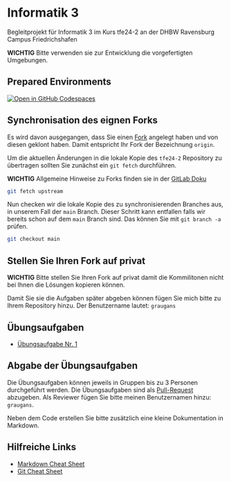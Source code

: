 # Informatik 3

Begleitprojekt für Informatik 3 im Kurs tfe24-2 an der DHBW Ravensburg Campus Friedrichshafen

**WICHTIG** Bitte verwenden sie zur Entwicklung die vorgefertigten Umgebungen.

## Prepared Environments

[![Open in GitHub Codespaces](https://github.com/codespaces/badge.svg)](https://codespaces.new/graugans/tfe24-2?quickstart=1)

## Synchronisation des eignen Forks

Es wird davon ausgegangen, dass Sie einen [Fork](https://docs.github.com/de/pull-requests/collaborating-with-pull-requests/working-with-forks/fork-a-repo) angelegt haben und von diesen geklont haben. Damit entspricht Ihr Fork der Bezeichnung ``origin``.

Um die aktuellen Änderungen in die lokale Kopie des ``tfe24-2`` Repository zu übertragen sollten Sie zunächst ein ``git fetch`` durchführen.

**WICHTIG** Allgemeine Hinweise zu Forks finden sie in der [GitLab Doku](https://docs.github.com/de/pull-requests/collaborating-with-pull-requests/working-with-forks/about-forks)

```sh
git fetch upstream
```

Nun checken wir die lokale Kopie des zu synchronisierenden Branches aus, in unserem Fall der ``main`` Branch. Dieser Schritt kann entfallen falls wir bereits schon auf dem ``main`` Branch sind. Das können Sie mit ``git branch -a`` prüfen.

```sh
git checkout main
```

## Stellen Sie Ihren Fork auf privat

**WICHTIG** Bitte stellen Sie Ihren Fork auf privat damit die Kommilitonen nicht bei Ihnen die Lösungen kopieren können.

Damit Sie sie die Aufgaben später abgeben können fügen Sie mich bitte zu Ihrem Repository hinzu. Der Benutzername lautet: `graugans`

## Übungsaufgaben

- [Übungsaufgabe Nr. 1](exercise-000/README.md)

## Abgabe der Übungsaufgaben

Die Übungsaufgaben können jeweils in Gruppen bis zu 3 Personen durchgeführt werden. Die Übungsaufgaben sind als [Pull-Request](https://docs.github.com/de/pull-requests/collaborating-with-pull-requests/proposing-changes-to-your-work-with-pull-requests/creating-a-pull-request) abzugeben. Als Reviewer fügen Sie bitte meinen Benutzernamen hinzu: `graugans`.

Neben dem Code erstellen Sie bitte zusätzlich eine kleine Dokumentation in Markdown.

## Hilfreiche Links

- [Markdown Cheat Sheet](https://guides.github.com/pdfs/markdown-cheatsheet-online.pdf)
- [Git Cheat Sheet](https://about.gitlab.com/images/press/git-cheat-sheet.pdf)

